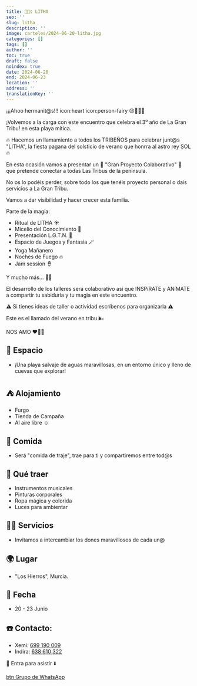 ```yaml
---
title: 🧚🏼‍♀️ LITHA
seo: ''
slug: litha
description: ''
image: carteles/2024-06-20-litha.jpg
categories: []
tags: []
author: ''
toc: true
draft: false
noindex: true
date: 2024-06-20
end: 2024-06-23
location: ''
address: ''
translationKey: ''
---
```


¡¡¡Ahoo hermanit@s!!! icon:heart icon:person-fairy 😍🧚🏼‍♀️

¡Volvemos a la carga con este encuentro que celebra el 3⁰ año de La Gran Tribu! en esta playa mítica.

🔥 Hacemos un llamamiento a todos los TRIBEÑOS para celebrar junt@s "LITHA", la fiesta pagana del solsticio de verano que honrra al astro rey SOL 🔥

En esta ocasión vamos a presentar un 
👣 "Gran Proyecto Colaborativo" 👣
que pretende conectar a todas Las Tribus de la península. 

No os lo podéis perder, sobre todo los que tenéis proyecto personal o dais servicios a La Gran Tribu.

Vamos a dar visibilidad y hacer crecer esta familia.

Parte de la magia:

- Ritual de LITHA ☀️
- Micelio del Conocimiento 🍄
- Presentación L.G.T.N. 👣
- Espacio de Juegos y Fantasia 🪄
- Yoga Mañanero
- Noches de Fuego 🔥
- Jam session 🪘

Y mucho más... 🤭🌀

El desarrollo de los talleres será colaborativo así que INSPíRATE y ANíMATE a compartir tu sabiduría y tu magia en este encuentro.

⚠️ Si tienes ideas de taller o actividad escríbenos para organizarla ⚠️

Este es el llamado del verano en tribu 🌬️

NOS AMO ♥️🙏🏽


## 🌊 Espacio

- ¡Una playa salvaje de aguas maravillosas, en un entorno único y lleno de cuevas que explorar!

## ⛺ Alojamiento

- Furgo
- Tienda de Campaña
- Al aire libre ☺️

## 🌮 Comida

- Será "comida de traje", trae para ti y compartiremos entre tod@s

## 🎨 Qué traer

- Instrumentos musicales
- Pinturas corporales
- Ropa mágica y colorida
- Luces para ambientar

## 🧘‍♀️ Servicios

- Invitamos a intercambiar los dones maravillosos de cada un@ 

## 🌍 Lugar

- "Los Hierros", Murcia.

## 📅 Fecha

- 20 - 23 Junio

## ☎️ Contacto:

- Xemi: [699 190 009](https://wa.me/34699190009 "nofollow")
- Indira: [638 610 322](https://wa.me/34638610322 "nofollow")

🔗 Entra para asistir ⬇️

[btn Grupo de WhatsApp](https://chat.whatsapp.com/GSl9Ez1BenA9LvrJJCK4zh "nofollow")
